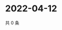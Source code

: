 # 2022-04-12

共 0 条

<!-- BEGIN WEIBO -->
<!-- 最后更新时间 Tue Apr 12 2022 11:24:43 GMT+0800 (China Standard Time) -->

<!-- END WEIBO -->
